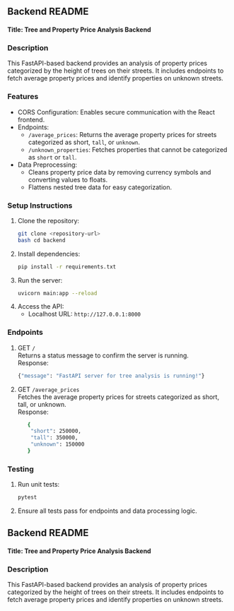 ## Backend README
#### Title: Tree and Property Price Analysis Backend

### Description

This FastAPI-based backend provides an analysis of property prices categorized by the height of trees on their streets. It includes endpoints to fetch average property prices and identify properties on unknown streets.

### Features
* CORS Configuration: Enables secure communication with the React frontend.
* Endpoints:
    * `/average_prices`: Returns the average property prices for streets categorized as short, `tall`, or `unknown`.
    * `/unknown_properties`: Fetches properties that cannot be categorized as `short` or `tall`.
* Data Preprocessing:
    * Cleans property price data by removing currency symbols and converting values to floats.
    * Flattens nested tree data for easy categorization.

### Setup Instructions
1. Clone the repository:
   ```bash
   git clone <repository-url>
   bash cd backend
   ```
2. Install dependencies:
   ```bash
   pip install -r requirements.txt
   ```
3. Run the server:
   ```bash
   uvicorn main:app --reload
   ```
4. Access the API:
   * Localhost URL: `http://127.0.0.1:8000`

### Endpoints
1. GET `/`
   <br/> Returns a status message to confirm the server is running.
   <br/> Response:
   ```bash
   {"message": "FastAPI server for tree analysis is running!"}
   ```

2. GET `/average_prices`
   <br/> Fetches the average property prices for streets categorized as short, tall, or unknown.
   <br/> Response:
   ```bash
      {
       "short": 250000,
       "tall": 350000,
       "unknown": 150000
      }
   ```
   
### Testing
1. Run unit tests:
   ```bash
   pytest
   ```
2. Ensure all tests pass for endpoints and data processing logic.

## Backend README
#### Title: Tree and Property Price Analysis Backend

### Description

This FastAPI-based backend provides an analysis of property prices categorized by the height of trees on their streets. It includes endpoints to fetch average property prices and identify properties on unknown streets.
